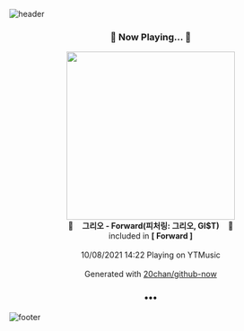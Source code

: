 ![header](https://capsule-render.vercel.app/api?type=wave&height=170&section=header&text=Hi.%20I'm%20SHIFT&fontColor=090707&fontAlignX=45&fontAlignY=65&fontSize=100)

<h3 align="center">🎵 Now Playing... 🎵</h3>
<p align="center">
  <a href="https://music.youtube.com/watch?v=9BNu9w37A7g">
    <img width="300" src="https://lh3.googleusercontent.com/VxRtIDPXYQzAO2rn1AyBKvrDYDAsvtFLbTEOK687pmBskPAnc90dw-nPaX4ju-CEQVKXrNnbs19ExFl3ag">
  </a>
  <br>
  🎵&nbsp&nbsp&nbsp <b>그리오 - Forward(피처링: 그리오, GI$T)</b> &nbsp&nbsp&nbsp🎵
  <br>
  included in <b>[ Forward ]</b>
  
  <br />
  <br />
  10/08/2021 14:22 Playing on YTMusic
  <br />
  <br />
  Generated with <a href="https://github.com/20chan/github-now">20chan/github-now</a>
</p>

<h3 align="center">•••</h3>

![footer](https://capsule-render.vercel.app/api?type=wave&height=150&section=footer)

